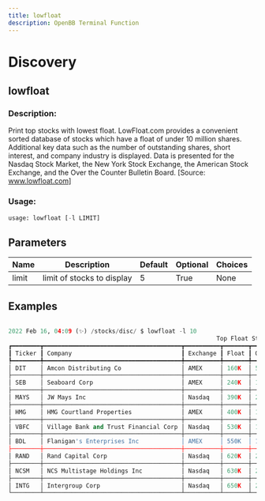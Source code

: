```yaml
---
title: lowfloat
description: OpenBB Terminal Function
---
```


# Discovery

## lowfloat

### Description: 

Print top stocks with lowest float. LowFloat.com provides a convenient sorted database of stocks which have a float of under 10 million shares. Additional key data such as the number of outstanding shares, short interest, and company industry is displayed. Data is presented for the Nasdaq Stock Market, the New York Stock Exchange, the American Stock Exchange, and the Over the Counter Bulletin Board. [Source: www.lowfloat.com]

### Usage: 
```python
usage: lowfloat [-l LIMIT]
```

## Parameters

| Name | Description | Default | Optional | Choices |
| ---- | ----------- | ------- | -------- | ------- |
| limit | limit of stocks to display | 5 | True | None |


## Examples

```python

2022 Feb 16, 04:09 (✨) /stocks/disc/ $ lowfloat -l 10
                                                           Top Float Stocks
┏━━━━━━━━┳━━━━━━━━━━━━━━━━━━━━━━━━━━━━━━━━━━━━━━━┳━━━━━━━━━━┳━━━━━━━┳━━━━━━━━┳━━━━━━━━━━┳━━━━━━━━━━━━━━━━━━━━━━━━━━━━━━━━━━━━━━━━━━━━┓
┃ Ticker ┃ Company                               ┃ Exchange ┃ Float ┃ Outstd ┃ ShortInt ┃ Industry                                   ┃
┡━━━━━━━━╇━━━━━━━━━━━━━━━━━━━━━━━━━━━━━━━━━━━━━━━╇━━━━━━━━━━╇━━━━━━━╇━━━━━━━━╇━━━━━━━━━━╇━━━━━━━━━━━━━━━━━━━━━━━━━━━━━━━━━━━━━━━━━━━━┩
│ DIT    │ Amcon Distributing Co                 │ AMEX     │ 160K  │ 580K   │ 1.09%    │ Retail (Grocery)                           │
├────────┼───────────────────────────────────────┼──────────┼───────┼────────┼──────────┼────────────────────────────────────────────┤
│ SEB    │ Seaboard Corp                         │ AMEX     │ 240K  │ 1.16M  │ 0.78%    │ Fish/Livestock                             │
├────────┼───────────────────────────────────────┼──────────┼───────┼────────┼──────────┼────────────────────────────────────────────┤
│ MAYS   │ JW Mays Inc                           │ Nasdaq   │ 390K  │ 2.02M  │ 0.85%    │ Real Estate Operations                     │
├────────┼───────────────────────────────────────┼──────────┼───────┼────────┼──────────┼────────────────────────────────────────────┤
│ HMG    │ HMG Courtland Properties              │ AMEX     │ 400K  │ 1.02M  │ 0.28%    │ Real Estate Operations                     │
├────────┼───────────────────────────────────────┼──────────┼───────┼────────┼──────────┼────────────────────────────────────────────┤
│ VBFC   │ Village Bank and Trust Financial Corp │ Nasdaq   │ 530K  │ 1.47M  │ 0.10%    │ Regional Banks                             │
├────────┼───────────────────────────────────────┼──────────┼───────┼────────┼──────────┼────────────────────────────────────────────┤
│ BDL    │ Flanigan's Enterprises Inc            │ AMEX     │ 550K  │ 1.86M  │ 0.05%    │ Restaurants                                │
├────────┼───────────────────────────────────────┼──────────┼───────┼────────┼──────────┼────────────────────────────────────────────┤
│ RAND   │ Rand Capital Corp                     │ Nasdaq   │ 620K  │ 2.58M  │ 0.01%    │ Misc. Financial Services                   │
├────────┼───────────────────────────────────────┼──────────┼───────┼────────┼──────────┼────────────────────────────────────────────┤
│ NCSM   │ NCS Multistage Holdings Inc           │ Nasdaq   │ 630K  │ 2.38M  │ 0.69%    │ Oil & Gas - Related Services and Equipment │
├────────┼───────────────────────────────────────┼──────────┼───────┼────────┼──────────┼────────────────────────────────────────────┤
│ INTG   │ Intergroup Corp                       │ Nasdaq   │ 650K  │ 2.20M  │ 0.62%    │ Real Estate Operations                     │
└────────┴───────────────────────────────────────┴──────────┴───────┴────────┴──────────┴────────────────────────────────────────────┘

```


